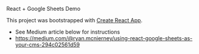 React + Google Sheets Demo

This project was bootstrapped with [Create React App](https://github.com/facebookincubator/create-react-app).

- See Medium article below for instructions
- https://medium.com/@ryan.mcnierney/using-react-google-sheets-as-your-cms-294c02561d59
